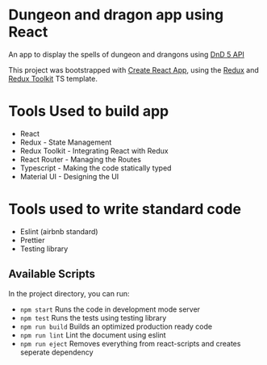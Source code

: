 # Dungeon and dragon app using React
An app to display the spells of dungeon and drangons using [DnD 5 API](http://www.dnd5eapi.co/)


This project was bootstrapped with [Create React App](https://github.com/facebook/create-react-app), using the [Redux](https://redux.js.org/) and [Redux Toolkit](https://redux-toolkit.js.org/) TS template.

# Tools Used to build app

- React
- Redux - State Management
- Redux Toolkit - Integrating React with Redux
- React Router - Managing the Routes
- Typescript - Making the code statically typed
- Material UI - Designing the UI

# Tools used to write standard code

- Eslint (airbnb standard)
- Prettier
- Testing library

## Available Scripts

In the project directory, you can run:

- `npm start` Runs the code in development mode server
- `npm test` Runs the tests using testing library
- `npm run build` Builds an optimized production ready code
- `npm run lint` Lint the document using eslint
- `npm run eject` Removes everything from react-scripts and creates seperate dependency


